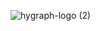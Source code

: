 ![hygraph-logo (2)](https://github.com/user-attachments/assets/63008727-bb32-4f19-b184-37187b35383d)
